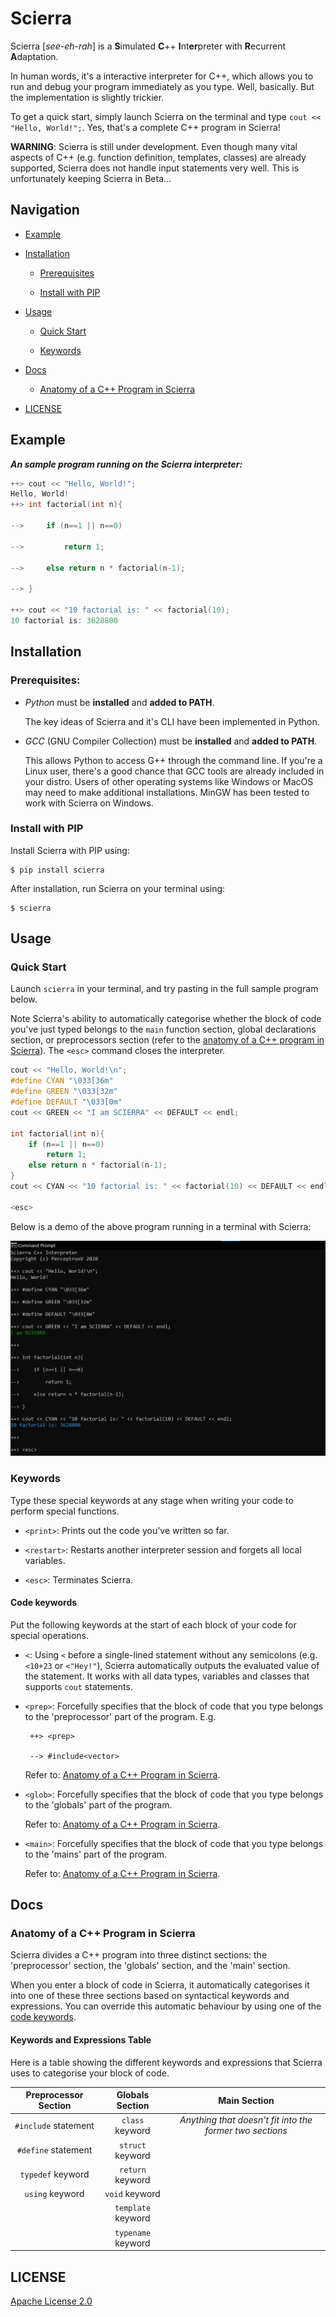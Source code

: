 # Scierra

Scierra [_see-eh-rah_] is a **S**imulated **C**++ **I**nt**er**preter with **R**ecurrent **A**daptation.

In human words, it's a interactive interpreter for C++, which allows you to run and debug your program immediately as you type. Well, basically. But the implementation is slightly trickier.

To get a quick start, simply launch Scierra on the terminal and type `cout << "Hello, World!";`. Yes, that's a complete C++ program in Scierra!

**WARNING**: Scierra is still under development. Even though many vital aspects of C++ (e.g. function definition, templates, classes) are already supported, Scierra does not handle input statements very well. This is unfortunately keeping Scierra in Beta...

## Navigation

* [Example](#Example)

* [Installation](#Installation)

   * [Prerequisites](#Prerequisites)

   * [Install with PIP](#Install-with-PIP)

* [Usage](#Usage)

   * [Quick Start](#Quick-Start)
   
   * [Keywords](#Keywords)

* [Docs](#Docs)

   * [Anatomy of a C++ Program in Scierra](#Anatomy-of-a-C-Program-in-Scierra)

* [LICENSE](#LICENSE)

## Example

***An sample program running on the Scierra interpreter:***

```cpp
++> cout << "Hello, World!";
Hello, World!
++> int factorial(int n){

-->     if (n==1 || n==0)

-->         return 1;

-->     else return n * factorial(n-1);

--> }

++> cout << "10 factorial is: " << factorial(10);
10 factorial is: 3628800
```

## Installation

### Prerequisites:

* _Python_ must be **installed** and **added to PATH**.
   
   The key ideas of Scierra and it's CLI have been implemented in Python.

* _GCC_ (GNU Compiler Collection) must be **installed** and **added to PATH**.
   
   This allows Python to access G++ through the command line. If you're a Linux user, there's a good chance that GCC tools are already included in your distro. Users of other operating systems like Windows or MacOS may need to make additional installations. MinGW has been tested to work with Scierra on Windows.

### Install with PIP

Install Scierra with PIP using:

    $ pip install scierra
  
After installation, run Scierra on your terminal using:

    $ scierra

## Usage

### Quick Start

Launch `scierra` in your terminal, and try pasting in the full sample program below.

Note Scierra's ability to automatically categorise whether the block of code you've just typed belongs to the `main` function section, global declarations section, or preprocessors section (refer to the [anatomy of a C++ program in Scierra](#Anatomy-of-a-C-Program-in-Scierra)). The `<esc>` command closes the interpreter.

```cpp
cout << "Hello, World!\n";
#define CYAN "\033[36m"
#define GREEN "\033[32m"
#define DEFAULT "\033[0m"
cout << GREEN << "I am SCIERRA" << DEFAULT << endl;

int factorial(int n){
    if (n==1 || n==0)
        return 1;
    else return n * factorial(n-1);
}
cout << CYAN << "10 factorial is: " << factorial(10) << DEFAULT << endl;

<esc>
```

Below is a demo of the above program running in a terminal with Scierra:

![Basic Scierra Demo](static/basic_demo.png "Scierra Basic Demo")

### Keywords

Type these special keywords at any stage when writing your code to perform special functions.

* `<print>`: Prints out the code you've written so far.

* `<restart>`: Restarts another interpreter session and forgets all local variables.

* `<esc>`: Terminates Scierra.

#### Code keywords

Put the following keywords at the start of each block of your code for special operations.

* `<`: Using `<` before a single-lined statement without any semicolons (e.g. `<10+23` or `<"Hey!"`), Scierra automatically outputs the evaluated value of the statement. It works with all data types, variables and classes that supports `cout` statements.
   
* `<prep>`: Forcefully specifies that the block of code that you type belongs to the 'preprocessor' part of the program. E.g.
   
       ++> <prep>

       --> #include<vector>
      
   Refer to: [Anatomy of a C++ Program in Scierra](#Anatomy-of-a-C-Program-in-Scierra).
   
* `<glob>`: Forcefully specifies that the block of code that you type belongs to the 'globals' part of the program.
      
   Refer to: [Anatomy of a C++ Program in Scierra](#Anatomy-of-a-C-Program-in-Scierra).
   
* `<main>`: Forcefully specifies that the block of code that you type belongs to the 'mains' part of the program.
   
   Refer to: [Anatomy of a C++ Program in Scierra](#Anatomy-of-a-C-Program-in-Scierra).

## Docs

### Anatomy of a C++ Program in Scierra

Scierra divides a C++ program into three distinct sections: the 'preprocessor' section, the 'globals' section, and the 'main' section. 

When you enter a block of code in Scierra, it automatically categorises it into one of these three sections based on syntactical keywords and expressions. You can override this automatic behaviour by using one of the [code keywords](#Code-Keywords).

#### Keywords and Expressions Table

Here is a table showing the different keywords and expressions that Scierra uses to categorise your block of code.

| Preprocessor Section | Globals Section | Main Section |
| :---: | :---: | :---: |
| `#include` statement | `class` keyword | _Anything that doesn't fit into the former two sections_ |
| `#define` statement | `struct` keyword |  |
| `typedef` keyword | `return` keyword |  |
| `using` keyword | `void` keyword |  |
|  | `template` keyword |  |
|  | `typename` keyword |  |

## LICENSE
[Apache License 2.0](LICENSE)
